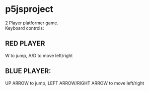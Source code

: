 # p5jsproject
2 Player platformer game.  
Keyboard controls:  
## RED PLAYER  
W to jump, A/D to move left/right  
## BLUE PLAYER:  
UP ARROW to jump, LEFT ARROW/RIGHT ARROW to move left/right  
